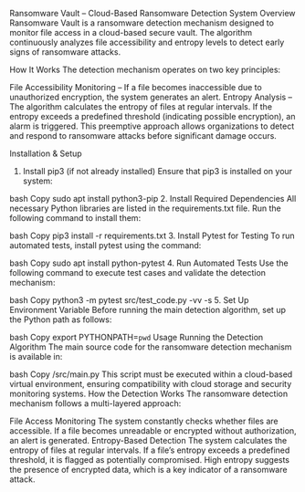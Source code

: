 Ransomware Vault – Cloud-Based Ransomware Detection System
Overview
Ransomware Vault is a ransomware detection mechanism designed to monitor file access in a cloud-based secure vault. The algorithm continuously analyzes file accessibility and entropy levels to detect early signs of ransomware attacks.

How It Works
The detection mechanism operates on two key principles:

File Accessibility Monitoring – If a file becomes inaccessible due to unauthorized encryption, the system generates an alert.
Entropy Analysis – The algorithm calculates the entropy of files at regular intervals. If the entropy exceeds a predefined threshold (indicating possible encryption), an alarm is triggered.
This preemptive approach allows organizations to detect and respond to ransomware attacks before significant damage occurs.

Installation & Setup
1. Install pip3 (if not already installed)
Ensure that pip3 is installed on your system:

bash
Copy
sudo apt install python3-pip
2. Install Required Dependencies
All necessary Python libraries are listed in the requirements.txt file. Run the following command to install them:

bash
Copy
pip3 install -r requirements.txt
3. Install Pytest for Testing
To run automated tests, install pytest using the command:

bash
Copy
sudo apt install python-pytest
4. Run Automated Tests
Use the following command to execute test cases and validate the detection mechanism:

bash
Copy
python3 -m pytest src/test_code.py -vv -s
5. Set Up Environment Variable
Before running the main detection algorithm, set up the Python path as follows:

bash
Copy
export PYTHONPATH=`pwd`
Usage
Running the Detection Algorithm
The main source code for the ransomware detection mechanism is available in:

bash
Copy
/src/main.py
This script must be executed within a cloud-based virtual environment, ensuring compatibility with cloud storage and security monitoring systems.
How the Detection Works
The ransomware detection mechanism follows a multi-layered approach:

File Access Monitoring
The system constantly checks whether files are accessible.
If a file becomes unreadable or encrypted without authorization, an alert is generated.
Entropy-Based Detection
The system calculates the entropy of files at regular intervals.
If a file’s entropy exceeds a predefined threshold, it is flagged as potentially compromised.
High entropy suggests the presence of encrypted data, which is a key indicator of a ransomware attack.
